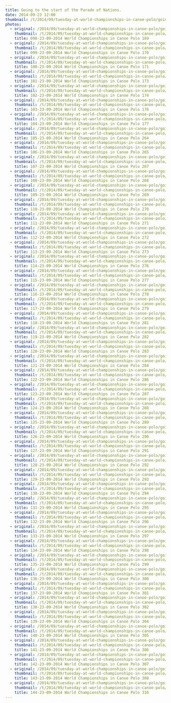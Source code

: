 ```yaml
---
title: Going to the start of the Parade of Nations.
date: 2014-09-23 12:00
thumbnail: /t/2014/09/tuesday-at-world-championships-in-canoe-polo/going-to-the-start-of-the-parade-of-nations/098-23-09-2014-world-championships-in-canoe-polo-169.jpg
photos:
  - original: /2014/09/tuesday-at-world-championships-in-canoe-polo/going-to-the-start-of-the-parade-of-nations/098-23-09-2014-world-championships-in-canoe-polo-169.jpg
    thumbnail: /t/2014/09/tuesday-at-world-championships-in-canoe-polo/going-to-the-start-of-the-parade-of-nations/098-23-09-2014-world-championships-in-canoe-polo-169.jpg
    title: 098-23-09-2014 World Championships in Canoe Polo 169
  - original: /2014/09/tuesday-at-world-championships-in-canoe-polo/going-to-the-start-of-the-parade-of-nations/099-23-09-2014-world-championships-in-canoe-polo-170.jpg
    thumbnail: /t/2014/09/tuesday-at-world-championships-in-canoe-polo/going-to-the-start-of-the-parade-of-nations/099-23-09-2014-world-championships-in-canoe-polo-170.jpg
    title: 099-23-09-2014 World Championships in Canoe Polo 170
  - original: /2014/09/tuesday-at-world-championships-in-canoe-polo/going-to-the-start-of-the-parade-of-nations/100-23-09-2014-world-championships-in-canoe-polo-171.jpg
    thumbnail: /t/2014/09/tuesday-at-world-championships-in-canoe-polo/going-to-the-start-of-the-parade-of-nations/100-23-09-2014-world-championships-in-canoe-polo-171.jpg
    title: 100-23-09-2014 World Championships in Canoe Polo 171
  - original: /2014/09/tuesday-at-world-championships-in-canoe-polo/going-to-the-start-of-the-parade-of-nations/101-23-09-2014-world-championships-in-canoe-polo-173.jpg
    thumbnail: /t/2014/09/tuesday-at-world-championships-in-canoe-polo/going-to-the-start-of-the-parade-of-nations/101-23-09-2014-world-championships-in-canoe-polo-173.jpg
    title: 101-23-09-2014 World Championships in Canoe Polo 173
  - original: /2014/09/tuesday-at-world-championships-in-canoe-polo/going-to-the-start-of-the-parade-of-nations/102-23-09-2014-world-championships-in-canoe-polo-174.jpg
    thumbnail: /t/2014/09/tuesday-at-world-championships-in-canoe-polo/going-to-the-start-of-the-parade-of-nations/102-23-09-2014-world-championships-in-canoe-polo-174.jpg
    title: 102-23-09-2014 World Championships in Canoe Polo 174
  - original: /2014/09/tuesday-at-world-championships-in-canoe-polo/going-to-the-start-of-the-parade-of-nations/103-23-09-2014-world-championships-in-canoe-polo-176.jpg
    thumbnail: /t/2014/09/tuesday-at-world-championships-in-canoe-polo/going-to-the-start-of-the-parade-of-nations/103-23-09-2014-world-championships-in-canoe-polo-176.jpg
    title: 103-23-09-2014 World Championships in Canoe Polo 176
  - original: /2014/09/tuesday-at-world-championships-in-canoe-polo/going-to-the-start-of-the-parade-of-nations/104-23-09-2014-world-championships-in-canoe-polo-177.jpg
    thumbnail: /t/2014/09/tuesday-at-world-championships-in-canoe-polo/going-to-the-start-of-the-parade-of-nations/104-23-09-2014-world-championships-in-canoe-polo-177.jpg
    title: 104-23-09-2014 World Championships in Canoe Polo 177
  - original: /2014/09/tuesday-at-world-championships-in-canoe-polo/going-to-the-start-of-the-parade-of-nations/105-23-09-2014-world-championships-in-canoe-polo-264.jpg
    thumbnail: /t/2014/09/tuesday-at-world-championships-in-canoe-polo/going-to-the-start-of-the-parade-of-nations/105-23-09-2014-world-championships-in-canoe-polo-264.jpg
    title: 105-23-09-2014 World Championships in Canoe Polo 264
  - original: /2014/09/tuesday-at-world-championships-in-canoe-polo/going-to-the-start-of-the-parade-of-nations/106-23-09-2014-world-championships-in-canoe-polo-265.jpg
    thumbnail: /t/2014/09/tuesday-at-world-championships-in-canoe-polo/going-to-the-start-of-the-parade-of-nations/106-23-09-2014-world-championships-in-canoe-polo-265.jpg
    title: 106-23-09-2014 World Championships in Canoe Polo 265
  - original: /2014/09/tuesday-at-world-championships-in-canoe-polo/going-to-the-start-of-the-parade-of-nations/107-23-09-2014-world-championships-in-canoe-polo-267.jpg
    thumbnail: /t/2014/09/tuesday-at-world-championships-in-canoe-polo/going-to-the-start-of-the-parade-of-nations/107-23-09-2014-world-championships-in-canoe-polo-267.jpg
    title: 107-23-09-2014 World Championships in Canoe Polo 267
  - original: /2014/09/tuesday-at-world-championships-in-canoe-polo/going-to-the-start-of-the-parade-of-nations/108-23-09-2014-world-championships-in-canoe-polo-268.jpg
    thumbnail: /t/2014/09/tuesday-at-world-championships-in-canoe-polo/going-to-the-start-of-the-parade-of-nations/108-23-09-2014-world-championships-in-canoe-polo-268.jpg
    title: 108-23-09-2014 World Championships in Canoe Polo 268
  - original: /2014/09/tuesday-at-world-championships-in-canoe-polo/going-to-the-start-of-the-parade-of-nations/109-23-09-2014-world-championships-in-canoe-polo-269.jpg
    thumbnail: /t/2014/09/tuesday-at-world-championships-in-canoe-polo/going-to-the-start-of-the-parade-of-nations/109-23-09-2014-world-championships-in-canoe-polo-269.jpg
    title: 109-23-09-2014 World Championships in Canoe Polo 269
  - original: /2014/09/tuesday-at-world-championships-in-canoe-polo/going-to-the-start-of-the-parade-of-nations/110-23-09-2014-world-championships-in-canoe-polo-270.jpg
    thumbnail: /t/2014/09/tuesday-at-world-championships-in-canoe-polo/going-to-the-start-of-the-parade-of-nations/110-23-09-2014-world-championships-in-canoe-polo-270.jpg
    title: 110-23-09-2014 World Championships in Canoe Polo 270
  - original: /2014/09/tuesday-at-world-championships-in-canoe-polo/going-to-the-start-of-the-parade-of-nations/111-23-09-2014-world-championships-in-canoe-polo-271.jpg
    thumbnail: /t/2014/09/tuesday-at-world-championships-in-canoe-polo/going-to-the-start-of-the-parade-of-nations/111-23-09-2014-world-championships-in-canoe-polo-271.jpg
    title: 111-23-09-2014 World Championships in Canoe Polo 271
  - original: /2014/09/tuesday-at-world-championships-in-canoe-polo/going-to-the-start-of-the-parade-of-nations/112-23-09-2014-world-championships-in-canoe-polo-272.jpg
    thumbnail: /t/2014/09/tuesday-at-world-championships-in-canoe-polo/going-to-the-start-of-the-parade-of-nations/112-23-09-2014-world-championships-in-canoe-polo-272.jpg
    title: 112-23-09-2014 World Championships in Canoe Polo 272
  - original: /2014/09/tuesday-at-world-championships-in-canoe-polo/going-to-the-start-of-the-parade-of-nations/113-23-09-2014-world-championships-in-canoe-polo-273.jpg
    thumbnail: /t/2014/09/tuesday-at-world-championships-in-canoe-polo/going-to-the-start-of-the-parade-of-nations/113-23-09-2014-world-championships-in-canoe-polo-273.jpg
    title: 113-23-09-2014 World Championships in Canoe Polo 273
  - original: /2014/09/tuesday-at-world-championships-in-canoe-polo/going-to-the-start-of-the-parade-of-nations/114-23-09-2014-world-championships-in-canoe-polo-276.jpg
    thumbnail: /t/2014/09/tuesday-at-world-championships-in-canoe-polo/going-to-the-start-of-the-parade-of-nations/114-23-09-2014-world-championships-in-canoe-polo-276.jpg
    title: 114-23-09-2014 World Championships in Canoe Polo 276
  - original: /2014/09/tuesday-at-world-championships-in-canoe-polo/going-to-the-start-of-the-parade-of-nations/115-23-09-2014-world-championships-in-canoe-polo-277.jpg
    thumbnail: /t/2014/09/tuesday-at-world-championships-in-canoe-polo/going-to-the-start-of-the-parade-of-nations/115-23-09-2014-world-championships-in-canoe-polo-277.jpg
    title: 115-23-09-2014 World Championships in Canoe Polo 277
  - original: /2014/09/tuesday-at-world-championships-in-canoe-polo/going-to-the-start-of-the-parade-of-nations/116-23-09-2014-world-championships-in-canoe-polo-278.jpg
    thumbnail: /t/2014/09/tuesday-at-world-championships-in-canoe-polo/going-to-the-start-of-the-parade-of-nations/116-23-09-2014-world-championships-in-canoe-polo-278.jpg
    title: 116-23-09-2014 World Championships in Canoe Polo 278
  - original: /2014/09/tuesday-at-world-championships-in-canoe-polo/going-to-the-start-of-the-parade-of-nations/117-23-09-2014-world-championships-in-canoe-polo-279.jpg
    thumbnail: /t/2014/09/tuesday-at-world-championships-in-canoe-polo/going-to-the-start-of-the-parade-of-nations/117-23-09-2014-world-championships-in-canoe-polo-279.jpg
    title: 117-23-09-2014 World Championships in Canoe Polo 279
  - original: /2014/09/tuesday-at-world-championships-in-canoe-polo/going-to-the-start-of-the-parade-of-nations/118-23-09-2014-world-championships-in-canoe-polo-281.jpg
    thumbnail: /t/2014/09/tuesday-at-world-championships-in-canoe-polo/going-to-the-start-of-the-parade-of-nations/118-23-09-2014-world-championships-in-canoe-polo-281.jpg
    title: 118-23-09-2014 World Championships in Canoe Polo 281
  - original: /2014/09/tuesday-at-world-championships-in-canoe-polo/going-to-the-start-of-the-parade-of-nations/119-23-09-2014-world-championships-in-canoe-polo-282.jpg
    thumbnail: /t/2014/09/tuesday-at-world-championships-in-canoe-polo/going-to-the-start-of-the-parade-of-nations/119-23-09-2014-world-championships-in-canoe-polo-282.jpg
    title: 119-23-09-2014 World Championships in Canoe Polo 282
  - original: /2014/09/tuesday-at-world-championships-in-canoe-polo/going-to-the-start-of-the-parade-of-nations/120-23-09-2014-world-championships-in-canoe-polo-283.jpg
    thumbnail: /t/2014/09/tuesday-at-world-championships-in-canoe-polo/going-to-the-start-of-the-parade-of-nations/120-23-09-2014-world-championships-in-canoe-polo-283.jpg
    title: 120-23-09-2014 World Championships in Canoe Polo 283
  - original: /2014/09/tuesday-at-world-championships-in-canoe-polo/going-to-the-start-of-the-parade-of-nations/121-23-09-2014-world-championships-in-canoe-polo-284.jpg
    thumbnail: /t/2014/09/tuesday-at-world-championships-in-canoe-polo/going-to-the-start-of-the-parade-of-nations/121-23-09-2014-world-championships-in-canoe-polo-284.jpg
    title: 121-23-09-2014 World Championships in Canoe Polo 284
  - original: /2014/09/tuesday-at-world-championships-in-canoe-polo/going-to-the-start-of-the-parade-of-nations/122-23-09-2014-world-championships-in-canoe-polo-286.jpg
    thumbnail: /t/2014/09/tuesday-at-world-championships-in-canoe-polo/going-to-the-start-of-the-parade-of-nations/122-23-09-2014-world-championships-in-canoe-polo-286.jpg
    title: 122-23-09-2014 World Championships in Canoe Polo 286
  - original: /2014/09/tuesday-at-world-championships-in-canoe-polo/going-to-the-start-of-the-parade-of-nations/123-23-09-2014-world-championships-in-canoe-polo-287.jpg
    thumbnail: /t/2014/09/tuesday-at-world-championships-in-canoe-polo/going-to-the-start-of-the-parade-of-nations/123-23-09-2014-world-championships-in-canoe-polo-287.jpg
    title: 123-23-09-2014 World Championships in Canoe Polo 287
  - original: /2014/09/tuesday-at-world-championships-in-canoe-polo/going-to-the-start-of-the-parade-of-nations/124-23-09-2014-world-championships-in-canoe-polo-288.jpg
    thumbnail: /t/2014/09/tuesday-at-world-championships-in-canoe-polo/going-to-the-start-of-the-parade-of-nations/124-23-09-2014-world-championships-in-canoe-polo-288.jpg
    title: 124-23-09-2014 World Championships in Canoe Polo 288
  - original: /2014/09/tuesday-at-world-championships-in-canoe-polo/going-to-the-start-of-the-parade-of-nations/125-23-09-2014-world-championships-in-canoe-polo-289.jpg
    thumbnail: /t/2014/09/tuesday-at-world-championships-in-canoe-polo/going-to-the-start-of-the-parade-of-nations/125-23-09-2014-world-championships-in-canoe-polo-289.jpg
    title: 125-23-09-2014 World Championships in Canoe Polo 289
  - original: /2014/09/tuesday-at-world-championships-in-canoe-polo/going-to-the-start-of-the-parade-of-nations/126-23-09-2014-world-championships-in-canoe-polo-290.jpg
    thumbnail: /t/2014/09/tuesday-at-world-championships-in-canoe-polo/going-to-the-start-of-the-parade-of-nations/126-23-09-2014-world-championships-in-canoe-polo-290.jpg
    title: 126-23-09-2014 World Championships in Canoe Polo 290
  - original: /2014/09/tuesday-at-world-championships-in-canoe-polo/going-to-the-start-of-the-parade-of-nations/127-23-09-2014-world-championships-in-canoe-polo-291.jpg
    thumbnail: /t/2014/09/tuesday-at-world-championships-in-canoe-polo/going-to-the-start-of-the-parade-of-nations/127-23-09-2014-world-championships-in-canoe-polo-291.jpg
    title: 127-23-09-2014 World Championships in Canoe Polo 291
  - original: /2014/09/tuesday-at-world-championships-in-canoe-polo/going-to-the-start-of-the-parade-of-nations/128-23-09-2014-world-championships-in-canoe-polo-292.jpg
    thumbnail: /t/2014/09/tuesday-at-world-championships-in-canoe-polo/going-to-the-start-of-the-parade-of-nations/128-23-09-2014-world-championships-in-canoe-polo-292.jpg
    title: 128-23-09-2014 World Championships in Canoe Polo 292
  - original: /2014/09/tuesday-at-world-championships-in-canoe-polo/going-to-the-start-of-the-parade-of-nations/129-23-09-2014-world-championships-in-canoe-polo-293.jpg
    thumbnail: /t/2014/09/tuesday-at-world-championships-in-canoe-polo/going-to-the-start-of-the-parade-of-nations/129-23-09-2014-world-championships-in-canoe-polo-293.jpg
    title: 129-23-09-2014 World Championships in Canoe Polo 293
  - original: /2014/09/tuesday-at-world-championships-in-canoe-polo/going-to-the-start-of-the-parade-of-nations/130-23-09-2014-world-championships-in-canoe-polo-294.jpg
    thumbnail: /t/2014/09/tuesday-at-world-championships-in-canoe-polo/going-to-the-start-of-the-parade-of-nations/130-23-09-2014-world-championships-in-canoe-polo-294.jpg
    title: 130-23-09-2014 World Championships in Canoe Polo 294
  - original: /2014/09/tuesday-at-world-championships-in-canoe-polo/going-to-the-start-of-the-parade-of-nations/131-23-09-2014-world-championships-in-canoe-polo-295.jpg
    thumbnail: /t/2014/09/tuesday-at-world-championships-in-canoe-polo/going-to-the-start-of-the-parade-of-nations/131-23-09-2014-world-championships-in-canoe-polo-295.jpg
    title: 131-23-09-2014 World Championships in Canoe Polo 295
  - original: /2014/09/tuesday-at-world-championships-in-canoe-polo/going-to-the-start-of-the-parade-of-nations/132-23-09-2014-world-championships-in-canoe-polo-296.jpg
    thumbnail: /t/2014/09/tuesday-at-world-championships-in-canoe-polo/going-to-the-start-of-the-parade-of-nations/132-23-09-2014-world-championships-in-canoe-polo-296.jpg
    title: 132-23-09-2014 World Championships in Canoe Polo 296
  - original: /2014/09/tuesday-at-world-championships-in-canoe-polo/going-to-the-start-of-the-parade-of-nations/133-23-09-2014-world-championships-in-canoe-polo-297.jpg
    thumbnail: /t/2014/09/tuesday-at-world-championships-in-canoe-polo/going-to-the-start-of-the-parade-of-nations/133-23-09-2014-world-championships-in-canoe-polo-297.jpg
    title: 133-23-09-2014 World Championships in Canoe Polo 297
  - original: /2014/09/tuesday-at-world-championships-in-canoe-polo/going-to-the-start-of-the-parade-of-nations/134-23-09-2014-world-championships-in-canoe-polo-298.jpg
    thumbnail: /t/2014/09/tuesday-at-world-championships-in-canoe-polo/going-to-the-start-of-the-parade-of-nations/134-23-09-2014-world-championships-in-canoe-polo-298.jpg
    title: 134-23-09-2014 World Championships in Canoe Polo 298
  - original: /2014/09/tuesday-at-world-championships-in-canoe-polo/going-to-the-start-of-the-parade-of-nations/135-23-09-2014-world-championships-in-canoe-polo-299.jpg
    thumbnail: /t/2014/09/tuesday-at-world-championships-in-canoe-polo/going-to-the-start-of-the-parade-of-nations/135-23-09-2014-world-championships-in-canoe-polo-299.jpg
    title: 135-23-09-2014 World Championships in Canoe Polo 299
  - original: /2014/09/tuesday-at-world-championships-in-canoe-polo/going-to-the-start-of-the-parade-of-nations/136-23-09-2014-world-championships-in-canoe-polo-300.jpg
    thumbnail: /t/2014/09/tuesday-at-world-championships-in-canoe-polo/going-to-the-start-of-the-parade-of-nations/136-23-09-2014-world-championships-in-canoe-polo-300.jpg
    title: 136-23-09-2014 World Championships in Canoe Polo 300
  - original: /2014/09/tuesday-at-world-championships-in-canoe-polo/going-to-the-start-of-the-parade-of-nations/137-23-09-2014-world-championships-in-canoe-polo-301.jpg
    thumbnail: /t/2014/09/tuesday-at-world-championships-in-canoe-polo/going-to-the-start-of-the-parade-of-nations/137-23-09-2014-world-championships-in-canoe-polo-301.jpg
    title: 137-23-09-2014 World Championships in Canoe Polo 301
  - original: /2014/09/tuesday-at-world-championships-in-canoe-polo/going-to-the-start-of-the-parade-of-nations/138-23-09-2014-world-championships-in-canoe-polo-302.jpg
    thumbnail: /t/2014/09/tuesday-at-world-championships-in-canoe-polo/going-to-the-start-of-the-parade-of-nations/138-23-09-2014-world-championships-in-canoe-polo-302.jpg
    title: 138-23-09-2014 World Championships in Canoe Polo 302
  - original: /2014/09/tuesday-at-world-championships-in-canoe-polo/going-to-the-start-of-the-parade-of-nations/139-23-09-2014-world-championships-in-canoe-polo-304.jpg
    thumbnail: /t/2014/09/tuesday-at-world-championships-in-canoe-polo/going-to-the-start-of-the-parade-of-nations/139-23-09-2014-world-championships-in-canoe-polo-304.jpg
    title: 139-23-09-2014 World Championships in Canoe Polo 304
  - original: /2014/09/tuesday-at-world-championships-in-canoe-polo/going-to-the-start-of-the-parade-of-nations/140-23-09-2014-world-championships-in-canoe-polo-305.jpg
    thumbnail: /t/2014/09/tuesday-at-world-championships-in-canoe-polo/going-to-the-start-of-the-parade-of-nations/140-23-09-2014-world-championships-in-canoe-polo-305.jpg
    title: 140-23-09-2014 World Championships in Canoe Polo 305
  - original: /2014/09/tuesday-at-world-championships-in-canoe-polo/going-to-the-start-of-the-parade-of-nations/141-23-09-2014-world-championships-in-canoe-polo-306.jpg
    thumbnail: /t/2014/09/tuesday-at-world-championships-in-canoe-polo/going-to-the-start-of-the-parade-of-nations/141-23-09-2014-world-championships-in-canoe-polo-306.jpg
    title: 141-23-09-2014 World Championships in Canoe Polo 306
  - original: /2014/09/tuesday-at-world-championships-in-canoe-polo/going-to-the-start-of-the-parade-of-nations/142-23-09-2014-world-championships-in-canoe-polo-307.jpg
    thumbnail: /t/2014/09/tuesday-at-world-championships-in-canoe-polo/going-to-the-start-of-the-parade-of-nations/142-23-09-2014-world-championships-in-canoe-polo-307.jpg
    title: 142-23-09-2014 World Championships in Canoe Polo 307
  - original: /2014/09/tuesday-at-world-championships-in-canoe-polo/going-to-the-start-of-the-parade-of-nations/143-23-09-2014-world-championships-in-canoe-polo-308.jpg
    thumbnail: /t/2014/09/tuesday-at-world-championships-in-canoe-polo/going-to-the-start-of-the-parade-of-nations/143-23-09-2014-world-championships-in-canoe-polo-308.jpg
    title: 143-23-09-2014 World Championships in Canoe Polo 308
  - original: /2014/09/tuesday-at-world-championships-in-canoe-polo/going-to-the-start-of-the-parade-of-nations/144-23-09-2014-world-championships-in-canoe-polo-310.jpg
    thumbnail: /t/2014/09/tuesday-at-world-championships-in-canoe-polo/going-to-the-start-of-the-parade-of-nations/144-23-09-2014-world-championships-in-canoe-polo-310.jpg
    title: 144-23-09-2014 World Championships in Canoe Polo 310
---
```

